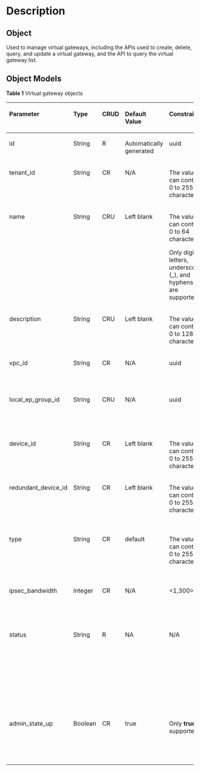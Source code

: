 # Description<a name="en-dc_topic_0055025321"></a>

## Object<a name="en-us_topic_0070676570_section23215317204921"></a>

Used to manage virtual gateways, including the APIs used to create, delete, query, and update a virtual gateway, and the API to query the virtual gateway list.

## Object Models<a name="en-us_topic_0070676570_section51721924204921"></a>

**Table  1**  Virtual gateway objects

<a name="en-us_topic_0070676570_table49902238182444"></a>
<table><thead align="left"><tr id="en-us_topic_0070676570_row27727643182444"><th class="cellrowborder" valign="top" width="16.16161616161616%" id="mcps1.2.7.1.1"><p id="en-us_topic_0070676570_p31346634182444"><a name="en-us_topic_0070676570_p31346634182444"></a><a name="en-us_topic_0070676570_p31346634182444"></a>Parameter</p>
</th>
<th class="cellrowborder" valign="top" width="14.14141414141414%" id="mcps1.2.7.1.2"><p id="en-us_topic_0070676570_p56049421182444"><a name="en-us_topic_0070676570_p56049421182444"></a><a name="en-us_topic_0070676570_p56049421182444"></a>Type</p>
</th>
<th class="cellrowborder" valign="top" width="10.101010101010102%" id="mcps1.2.7.1.3"><p id="en-us_topic_0070676570_p43709261182444"><a name="en-us_topic_0070676570_p43709261182444"></a><a name="en-us_topic_0070676570_p43709261182444"></a>CRUD</p>
</th>
<th class="cellrowborder" valign="top" width="14.14141414141414%" id="mcps1.2.7.1.4"><p id="en-us_topic_0070676570_p50789233182444"><a name="en-us_topic_0070676570_p50789233182444"></a><a name="en-us_topic_0070676570_p50789233182444"></a>Default Value</p>
</th>
<th class="cellrowborder" valign="top" width="14.14141414141414%" id="mcps1.2.7.1.5"><p id="en-us_topic_0070676570_p20287202182444"><a name="en-us_topic_0070676570_p20287202182444"></a><a name="en-us_topic_0070676570_p20287202182444"></a>Constraints</p>
</th>
<th class="cellrowborder" valign="top" width="31.313131313131308%" id="mcps1.2.7.1.6"><p id="en-us_topic_0070676570_p32650631182444"><a name="en-us_topic_0070676570_p32650631182444"></a><a name="en-us_topic_0070676570_p32650631182444"></a>Description</p>
</th>
</tr>
</thead>
<tbody><tr id="en-us_topic_0070676570_row27455432182444"><td class="cellrowborder" valign="top" width="16.16161616161616%" headers="mcps1.2.7.1.1 "><p id="en-us_topic_0070676570_p669757191857"><a name="en-us_topic_0070676570_p669757191857"></a><a name="en-us_topic_0070676570_p669757191857"></a>id</p>
</td>
<td class="cellrowborder" valign="top" width="14.14141414141414%" headers="mcps1.2.7.1.2 "><p id="en-us_topic_0070676570_p659109591857"><a name="en-us_topic_0070676570_p659109591857"></a><a name="en-us_topic_0070676570_p659109591857"></a>String</p>
</td>
<td class="cellrowborder" valign="top" width="10.101010101010102%" headers="mcps1.2.7.1.3 "><p id="en-us_topic_0070676570_p5941385491857"><a name="en-us_topic_0070676570_p5941385491857"></a><a name="en-us_topic_0070676570_p5941385491857"></a>R</p>
</td>
<td class="cellrowborder" valign="top" width="14.14141414141414%" headers="mcps1.2.7.1.4 "><p id="en-us_topic_0070676570_p5397028491857"><a name="en-us_topic_0070676570_p5397028491857"></a><a name="en-us_topic_0070676570_p5397028491857"></a>Automatically generated</p>
</td>
<td class="cellrowborder" valign="top" width="14.14141414141414%" headers="mcps1.2.7.1.5 "><p id="en-us_topic_0070676570_p3659492091857"><a name="en-us_topic_0070676570_p3659492091857"></a><a name="en-us_topic_0070676570_p3659492091857"></a>uuid</p>
</td>
<td class="cellrowborder" valign="top" width="31.313131313131308%" headers="mcps1.2.7.1.6 "><p id="en-us_topic_0070676570_p1652723991857"><a name="en-us_topic_0070676570_p1652723991857"></a><a name="en-us_topic_0070676570_p1652723991857"></a>Specifies the virtual gateway ID.</p>
</td>
</tr>
<tr id="en-us_topic_0070676570_row39593523182444"><td class="cellrowborder" valign="top" width="16.16161616161616%" headers="mcps1.2.7.1.1 "><p id="en-us_topic_0070676570_p2827653391857"><a name="en-us_topic_0070676570_p2827653391857"></a><a name="en-us_topic_0070676570_p2827653391857"></a>tenant_id</p>
</td>
<td class="cellrowborder" valign="top" width="14.14141414141414%" headers="mcps1.2.7.1.2 "><p id="en-us_topic_0070676570_p1611940991857"><a name="en-us_topic_0070676570_p1611940991857"></a><a name="en-us_topic_0070676570_p1611940991857"></a>String</p>
</td>
<td class="cellrowborder" valign="top" width="10.101010101010102%" headers="mcps1.2.7.1.3 "><p id="en-us_topic_0070676570_p2689633491857"><a name="en-us_topic_0070676570_p2689633491857"></a><a name="en-us_topic_0070676570_p2689633491857"></a>CR</p>
</td>
<td class="cellrowborder" valign="top" width="14.14141414141414%" headers="mcps1.2.7.1.4 "><p id="en-us_topic_0070676570_p3978808991857"><a name="en-us_topic_0070676570_p3978808991857"></a><a name="en-us_topic_0070676570_p3978808991857"></a>N/A</p>
</td>
<td class="cellrowborder" valign="top" width="14.14141414141414%" headers="mcps1.2.7.1.5 "><p id="en-us_topic_0070676570_p4024481791857"><a name="en-us_topic_0070676570_p4024481791857"></a><a name="en-us_topic_0070676570_p4024481791857"></a>The value can contain 0 to 255 characters.</p>
</td>
<td class="cellrowborder" valign="top" width="31.313131313131308%" headers="mcps1.2.7.1.6 "><p id="en-us_topic_0070676570_p2257086491857"><a name="en-us_topic_0070676570_p2257086491857"></a><a name="en-us_topic_0070676570_p2257086491857"></a>Specifies the tenant ID.</p>
</td>
</tr>
<tr id="en-us_topic_0070676570_row64801111182444"><td class="cellrowborder" valign="top" width="16.16161616161616%" headers="mcps1.2.7.1.1 "><p id="en-us_topic_0070676570_p5522858091857"><a name="en-us_topic_0070676570_p5522858091857"></a><a name="en-us_topic_0070676570_p5522858091857"></a>name</p>
</td>
<td class="cellrowborder" valign="top" width="14.14141414141414%" headers="mcps1.2.7.1.2 "><p id="en-us_topic_0070676570_p3450758291857"><a name="en-us_topic_0070676570_p3450758291857"></a><a name="en-us_topic_0070676570_p3450758291857"></a>String</p>
</td>
<td class="cellrowborder" valign="top" width="10.101010101010102%" headers="mcps1.2.7.1.3 "><p id="en-us_topic_0070676570_p1752808891857"><a name="en-us_topic_0070676570_p1752808891857"></a><a name="en-us_topic_0070676570_p1752808891857"></a>CRU</p>
</td>
<td class="cellrowborder" valign="top" width="14.14141414141414%" headers="mcps1.2.7.1.4 "><p id="en-us_topic_0070676570_p6089889491857"><a name="en-us_topic_0070676570_p6089889491857"></a><a name="en-us_topic_0070676570_p6089889491857"></a>Left blank</p>
</td>
<td class="cellrowborder" valign="top" width="14.14141414141414%" headers="mcps1.2.7.1.5 "><p id="en-us_topic_0070676570_p4127851191857"><a name="en-us_topic_0070676570_p4127851191857"></a><a name="en-us_topic_0070676570_p4127851191857"></a>The value can contain 0 to 64 characters.</p>
<p id="en-us_topic_0070676570_p51940003155910"><a name="en-us_topic_0070676570_p51940003155910"></a><a name="en-us_topic_0070676570_p51940003155910"></a>Only digits, letters, underscores (_), and hyphens (-) are supported.</p>
</td>
<td class="cellrowborder" valign="top" width="31.313131313131308%" headers="mcps1.2.7.1.6 "><p id="en-us_topic_0070676570_p1569948191857"><a name="en-us_topic_0070676570_p1569948191857"></a><a name="en-us_topic_0070676570_p1569948191857"></a>Specifies the virtual gateway name.</p>
</td>
</tr>
<tr id="en-us_topic_0070676570_row20716483182444"><td class="cellrowborder" valign="top" width="16.16161616161616%" headers="mcps1.2.7.1.1 "><p id="en-us_topic_0070676570_p3460076391857"><a name="en-us_topic_0070676570_p3460076391857"></a><a name="en-us_topic_0070676570_p3460076391857"></a>description</p>
</td>
<td class="cellrowborder" valign="top" width="14.14141414141414%" headers="mcps1.2.7.1.2 "><p id="en-us_topic_0070676570_p489109191857"><a name="en-us_topic_0070676570_p489109191857"></a><a name="en-us_topic_0070676570_p489109191857"></a>String</p>
</td>
<td class="cellrowborder" valign="top" width="10.101010101010102%" headers="mcps1.2.7.1.3 "><p id="en-us_topic_0070676570_p3945699591857"><a name="en-us_topic_0070676570_p3945699591857"></a><a name="en-us_topic_0070676570_p3945699591857"></a>CRU</p>
</td>
<td class="cellrowborder" valign="top" width="14.14141414141414%" headers="mcps1.2.7.1.4 "><p id="en-us_topic_0070676570_p4086763391857"><a name="en-us_topic_0070676570_p4086763391857"></a><a name="en-us_topic_0070676570_p4086763391857"></a>Left blank</p>
</td>
<td class="cellrowborder" valign="top" width="14.14141414141414%" headers="mcps1.2.7.1.5 "><p id="en-us_topic_0070676570_p1172811491857"><a name="en-us_topic_0070676570_p1172811491857"></a><a name="en-us_topic_0070676570_p1172811491857"></a>The value can contain 0 to 128 characters.</p>
</td>
<td class="cellrowborder" valign="top" width="31.313131313131308%" headers="mcps1.2.7.1.6 "><p id="en-us_topic_0070676570_p4037218591857"><a name="en-us_topic_0070676570_p4037218591857"></a><a name="en-us_topic_0070676570_p4037218591857"></a>Provides supplementary information about the virtual gateway.</p>
</td>
</tr>
<tr id="en-us_topic_0070676570_row48951951182444"><td class="cellrowborder" valign="top" width="16.16161616161616%" headers="mcps1.2.7.1.1 "><p id="en-us_topic_0070676570_p1425054491857"><a name="en-us_topic_0070676570_p1425054491857"></a><a name="en-us_topic_0070676570_p1425054491857"></a>vpc_id</p>
</td>
<td class="cellrowborder" valign="top" width="14.14141414141414%" headers="mcps1.2.7.1.2 "><p id="en-us_topic_0070676570_p54102991857"><a name="en-us_topic_0070676570_p54102991857"></a><a name="en-us_topic_0070676570_p54102991857"></a>String</p>
</td>
<td class="cellrowborder" valign="top" width="10.101010101010102%" headers="mcps1.2.7.1.3 "><p id="en-us_topic_0070676570_p2184380091857"><a name="en-us_topic_0070676570_p2184380091857"></a><a name="en-us_topic_0070676570_p2184380091857"></a>CR</p>
</td>
<td class="cellrowborder" valign="top" width="14.14141414141414%" headers="mcps1.2.7.1.4 "><p id="en-us_topic_0070676570_p895394191857"><a name="en-us_topic_0070676570_p895394191857"></a><a name="en-us_topic_0070676570_p895394191857"></a>N/A</p>
</td>
<td class="cellrowborder" valign="top" width="14.14141414141414%" headers="mcps1.2.7.1.5 "><p id="en-us_topic_0070676570_p1233749891857"><a name="en-us_topic_0070676570_p1233749891857"></a><a name="en-us_topic_0070676570_p1233749891857"></a>uuid</p>
</td>
<td class="cellrowborder" valign="top" width="31.313131313131308%" headers="mcps1.2.7.1.6 "><p id="en-us_topic_0070676570_p1893775191857"><a name="en-us_topic_0070676570_p1893775191857"></a><a name="en-us_topic_0070676570_p1893775191857"></a>Specifies the ID of the VPC to be accessed.</p>
</td>
</tr>
<tr id="en-us_topic_0070676570_row4783956182444"><td class="cellrowborder" valign="top" width="16.16161616161616%" headers="mcps1.2.7.1.1 "><p id="en-us_topic_0070676570_p3939741491857"><a name="en-us_topic_0070676570_p3939741491857"></a><a name="en-us_topic_0070676570_p3939741491857"></a>local_ep_group_id</p>
</td>
<td class="cellrowborder" valign="top" width="14.14141414141414%" headers="mcps1.2.7.1.2 "><p id="en-us_topic_0070676570_p5443465891857"><a name="en-us_topic_0070676570_p5443465891857"></a><a name="en-us_topic_0070676570_p5443465891857"></a>String</p>
</td>
<td class="cellrowborder" valign="top" width="10.101010101010102%" headers="mcps1.2.7.1.3 "><p id="en-us_topic_0070676570_p3742969291857"><a name="en-us_topic_0070676570_p3742969291857"></a><a name="en-us_topic_0070676570_p3742969291857"></a>CRU</p>
</td>
<td class="cellrowborder" valign="top" width="14.14141414141414%" headers="mcps1.2.7.1.4 "><p id="en-us_topic_0070676570_p2922045891857"><a name="en-us_topic_0070676570_p2922045891857"></a><a name="en-us_topic_0070676570_p2922045891857"></a>N/A</p>
</td>
<td class="cellrowborder" valign="top" width="14.14141414141414%" headers="mcps1.2.7.1.5 "><p id="en-us_topic_0070676570_p4851905791857"><a name="en-us_topic_0070676570_p4851905791857"></a><a name="en-us_topic_0070676570_p4851905791857"></a>uuid</p>
</td>
<td class="cellrowborder" valign="top" width="31.313131313131308%" headers="mcps1.2.7.1.6 "><p id="en-us_topic_0070676570_p371501691857"><a name="en-us_topic_0070676570_p371501691857"></a><a name="en-us_topic_0070676570_p371501691857"></a>Specifies the ID of the local endpoint group that records CIDRs of the VPC.</p>
</td>
</tr>
<tr id="en-us_topic_0070676570_row42537647182444"><td class="cellrowborder" valign="top" width="16.16161616161616%" headers="mcps1.2.7.1.1 "><p id="en-us_topic_0070676570_p4353252291857"><a name="en-us_topic_0070676570_p4353252291857"></a><a name="en-us_topic_0070676570_p4353252291857"></a>device_id</p>
</td>
<td class="cellrowborder" valign="top" width="14.14141414141414%" headers="mcps1.2.7.1.2 "><p id="en-us_topic_0070676570_p3941972691857"><a name="en-us_topic_0070676570_p3941972691857"></a><a name="en-us_topic_0070676570_p3941972691857"></a>String</p>
</td>
<td class="cellrowborder" valign="top" width="10.101010101010102%" headers="mcps1.2.7.1.3 "><p id="en-us_topic_0070676570_p3250613991857"><a name="en-us_topic_0070676570_p3250613991857"></a><a name="en-us_topic_0070676570_p3250613991857"></a>CR</p>
</td>
<td class="cellrowborder" valign="top" width="14.14141414141414%" headers="mcps1.2.7.1.4 "><p id="en-us_topic_0070676570_p5824573691857"><a name="en-us_topic_0070676570_p5824573691857"></a><a name="en-us_topic_0070676570_p5824573691857"></a>Left blank</p>
</td>
<td class="cellrowborder" valign="top" width="14.14141414141414%" headers="mcps1.2.7.1.5 "><p id="en-us_topic_0070676570_p3734252391857"><a name="en-us_topic_0070676570_p3734252391857"></a><a name="en-us_topic_0070676570_p3734252391857"></a>The value can contain 0 to 255 characters.</p>
</td>
<td class="cellrowborder" valign="top" width="31.313131313131308%" headers="mcps1.2.7.1.6 "><p id="en-us_topic_0070676570_p2141036291857"><a name="en-us_topic_0070676570_p2141036291857"></a><a name="en-us_topic_0070676570_p2141036291857"></a>Specifies the ID of the physical device used by the virtual gateway.</p>
</td>
</tr>
<tr id="en-us_topic_0070676570_row445876419440"><td class="cellrowborder" valign="top" width="16.16161616161616%" headers="mcps1.2.7.1.1 "><p id="en-us_topic_0070676570_p285521799440"><a name="en-us_topic_0070676570_p285521799440"></a><a name="en-us_topic_0070676570_p285521799440"></a>redundant_device_id</p>
</td>
<td class="cellrowborder" valign="top" width="14.14141414141414%" headers="mcps1.2.7.1.2 "><p id="en-us_topic_0070676570_p360390389478"><a name="en-us_topic_0070676570_p360390389478"></a><a name="en-us_topic_0070676570_p360390389478"></a>String</p>
</td>
<td class="cellrowborder" valign="top" width="10.101010101010102%" headers="mcps1.2.7.1.3 "><p id="en-us_topic_0070676570_p317175109478"><a name="en-us_topic_0070676570_p317175109478"></a><a name="en-us_topic_0070676570_p317175109478"></a>CR</p>
</td>
<td class="cellrowborder" valign="top" width="14.14141414141414%" headers="mcps1.2.7.1.4 "><p id="en-us_topic_0070676570_p47758209478"><a name="en-us_topic_0070676570_p47758209478"></a><a name="en-us_topic_0070676570_p47758209478"></a>Left blank</p>
</td>
<td class="cellrowborder" valign="top" width="14.14141414141414%" headers="mcps1.2.7.1.5 "><p id="en-us_topic_0070676570_p73596859478"><a name="en-us_topic_0070676570_p73596859478"></a><a name="en-us_topic_0070676570_p73596859478"></a>The value can contain 0 to 255 characters.</p>
</td>
<td class="cellrowborder" valign="top" width="31.313131313131308%" headers="mcps1.2.7.1.6 "><p id="en-us_topic_0070676570_p51961219478"><a name="en-us_topic_0070676570_p51961219478"></a><a name="en-us_topic_0070676570_p51961219478"></a>Specifies the ID of the redundant physical device used by the virtual gateway.</p>
</td>
</tr>
<tr id="en-us_topic_0070676570_row4519239414721"><td class="cellrowborder" valign="top" width="16.16161616161616%" headers="mcps1.2.7.1.1 "><p id="en-us_topic_0070676570_p1886380014742"><a name="en-us_topic_0070676570_p1886380014742"></a><a name="en-us_topic_0070676570_p1886380014742"></a>type</p>
</td>
<td class="cellrowborder" valign="top" width="14.14141414141414%" headers="mcps1.2.7.1.2 "><p id="en-us_topic_0070676570_p5157281614742"><a name="en-us_topic_0070676570_p5157281614742"></a><a name="en-us_topic_0070676570_p5157281614742"></a>String</p>
</td>
<td class="cellrowborder" valign="top" width="10.101010101010102%" headers="mcps1.2.7.1.3 "><p id="en-us_topic_0070676570_p1664854414742"><a name="en-us_topic_0070676570_p1664854414742"></a><a name="en-us_topic_0070676570_p1664854414742"></a>CR</p>
</td>
<td class="cellrowborder" valign="top" width="14.14141414141414%" headers="mcps1.2.7.1.4 "><p id="en-us_topic_0070676570_p635483314742"><a name="en-us_topic_0070676570_p635483314742"></a><a name="en-us_topic_0070676570_p635483314742"></a>default</p>
</td>
<td class="cellrowborder" valign="top" width="14.14141414141414%" headers="mcps1.2.7.1.5 "><p id="en-us_topic_0070676570_p4497946614742"><a name="en-us_topic_0070676570_p4497946614742"></a><a name="en-us_topic_0070676570_p4497946614742"></a>The value can contain 0 to 255 characters.</p>
</td>
<td class="cellrowborder" valign="top" width="31.313131313131308%" headers="mcps1.2.7.1.6 "><p id="en-us_topic_0070676570_p3260747914742"><a name="en-us_topic_0070676570_p3260747914742"></a><a name="en-us_topic_0070676570_p3260747914742"></a>Specifies the virtual gateway type. The value can be <strong id="b842352706232310"><a name="b842352706232310"></a><a name="b842352706232310"></a>default</strong> or <strong id="b842352706232316"><a name="b842352706232316"></a><a name="b842352706232316"></a>double ipsec</strong>.</p>
</td>
</tr>
<tr id="en-us_topic_0070676570_row22285895171448"><td class="cellrowborder" valign="top" width="16.16161616161616%" headers="mcps1.2.7.1.1 "><p id="en-us_topic_0070676570_p35880407171452"><a name="en-us_topic_0070676570_p35880407171452"></a><a name="en-us_topic_0070676570_p35880407171452"></a>ipsec_bandwidth</p>
</td>
<td class="cellrowborder" valign="top" width="14.14141414141414%" headers="mcps1.2.7.1.2 "><p id="en-us_topic_0070676570_p12608451171546"><a name="en-us_topic_0070676570_p12608451171546"></a><a name="en-us_topic_0070676570_p12608451171546"></a>Integer</p>
</td>
<td class="cellrowborder" valign="top" width="10.101010101010102%" headers="mcps1.2.7.1.3 "><p id="en-us_topic_0070676570_p14651573171546"><a name="en-us_topic_0070676570_p14651573171546"></a><a name="en-us_topic_0070676570_p14651573171546"></a>CR</p>
</td>
<td class="cellrowborder" valign="top" width="14.14141414141414%" headers="mcps1.2.7.1.4 "><p id="en-us_topic_0070676570_p45926780171546"><a name="en-us_topic_0070676570_p45926780171546"></a><a name="en-us_topic_0070676570_p45926780171546"></a>N/A</p>
</td>
<td class="cellrowborder" valign="top" width="14.14141414141414%" headers="mcps1.2.7.1.5 "><p id="en-us_topic_0070676570_p29081728171546"><a name="en-us_topic_0070676570_p29081728171546"></a><a name="en-us_topic_0070676570_p29081728171546"></a>&lt;1,300&gt;</p>
</td>
<td class="cellrowborder" valign="top" width="31.313131313131308%" headers="mcps1.2.7.1.6 "><p id="en-us_topic_0070676570_p6809768171546"><a name="en-us_topic_0070676570_p6809768171546"></a><a name="en-us_topic_0070676570_p6809768171546"></a>Specifies the IPsec VPN access bandwidth in Mbit/s.</p>
</td>
</tr>
<tr id="en-us_topic_0070676570_row31409028182444"><td class="cellrowborder" valign="top" width="16.16161616161616%" headers="mcps1.2.7.1.1 "><p id="en-us_topic_0070676570_p3932094991857"><a name="en-us_topic_0070676570_p3932094991857"></a><a name="en-us_topic_0070676570_p3932094991857"></a>status</p>
</td>
<td class="cellrowborder" valign="top" width="14.14141414141414%" headers="mcps1.2.7.1.2 "><p id="en-us_topic_0070676570_p3380978191857"><a name="en-us_topic_0070676570_p3380978191857"></a><a name="en-us_topic_0070676570_p3380978191857"></a>String</p>
</td>
<td class="cellrowborder" valign="top" width="10.101010101010102%" headers="mcps1.2.7.1.3 "><p id="en-us_topic_0070676570_p1376543591857"><a name="en-us_topic_0070676570_p1376543591857"></a><a name="en-us_topic_0070676570_p1376543591857"></a>R</p>
</td>
<td class="cellrowborder" valign="top" width="14.14141414141414%" headers="mcps1.2.7.1.4 "><p id="en-us_topic_0070676570_p2482845491857"><a name="en-us_topic_0070676570_p2482845491857"></a><a name="en-us_topic_0070676570_p2482845491857"></a>NA</p>
</td>
<td class="cellrowborder" valign="top" width="14.14141414141414%" headers="mcps1.2.7.1.5 "><p id="en-us_topic_0070676570_p1308179691857"><a name="en-us_topic_0070676570_p1308179691857"></a><a name="en-us_topic_0070676570_p1308179691857"></a>N/A</p>
</td>
<td class="cellrowborder" valign="top" width="31.313131313131308%" headers="mcps1.2.7.1.6 "><p id="en-us_topic_0070676570_p4974600391857"><a name="en-us_topic_0070676570_p4974600391857"></a><a name="en-us_topic_0070676570_p4974600391857"></a>Specifies the operating status. Possible values are: <strong id="b815451262413"><a name="b815451262413"></a><a name="b815451262413"></a>ACTIVE</strong>, <strong id="b316310129241"><a name="b316310129241"></a><a name="b316310129241"></a>DOWN</strong>, <strong id="b13163141220245"><a name="b13163141220245"></a><a name="b13163141220245"></a>BUILD</strong>, <strong id="b2163712182411"><a name="b2163712182411"></a><a name="b2163712182411"></a>ERROR</strong>, <strong id="b10164151272413"><a name="b10164151272413"></a><a name="b10164151272413"></a>PENDING_CREATE</strong>, <strong id="b716681217245"><a name="b716681217245"></a><a name="b716681217245"></a>PENDING_UPDATE</strong>, and <strong id="b171663121242"><a name="b171663121242"></a><a name="b171663121242"></a>PENDING_DELETE</strong>.</p>
</td>
</tr>
<tr id="en-us_topic_0070676570_row12935259182444"><td class="cellrowborder" valign="top" width="16.16161616161616%" headers="mcps1.2.7.1.1 "><p id="en-us_topic_0070676570_p4985627891857"><a name="en-us_topic_0070676570_p4985627891857"></a><a name="en-us_topic_0070676570_p4985627891857"></a>admin_state_up</p>
</td>
<td class="cellrowborder" valign="top" width="14.14141414141414%" headers="mcps1.2.7.1.2 "><p id="en-us_topic_0070676570_p2723158991857"><a name="en-us_topic_0070676570_p2723158991857"></a><a name="en-us_topic_0070676570_p2723158991857"></a>Boolean</p>
</td>
<td class="cellrowborder" valign="top" width="10.101010101010102%" headers="mcps1.2.7.1.3 "><p id="en-us_topic_0070676570_p4759167891857"><a name="en-us_topic_0070676570_p4759167891857"></a><a name="en-us_topic_0070676570_p4759167891857"></a>CR</p>
</td>
<td class="cellrowborder" valign="top" width="14.14141414141414%" headers="mcps1.2.7.1.4 "><p id="en-us_topic_0070676570_p482124091857"><a name="en-us_topic_0070676570_p482124091857"></a><a name="en-us_topic_0070676570_p482124091857"></a>true</p>
</td>
<td class="cellrowborder" valign="top" width="14.14141414141414%" headers="mcps1.2.7.1.5 "><p id="en-us_topic_0070676570_p3222587891857"><a name="en-us_topic_0070676570_p3222587891857"></a><a name="en-us_topic_0070676570_p3222587891857"></a>Only <strong id="b21941856104512"><a name="b21941856104512"></a><a name="b21941856104512"></a>true</strong> is supported.</p>
</td>
<td class="cellrowborder" valign="top" width="31.313131313131308%" headers="mcps1.2.7.1.6 "><p id="en-us_topic_0070676570_p3316942191857"><a name="en-us_topic_0070676570_p3316942191857"></a><a name="en-us_topic_0070676570_p3316942191857"></a>Specifies the administrative status. The value can be <strong id="b15538630182416"><a name="b15538630182416"></a><a name="b15538630182416"></a>true</strong> or <strong id="b1154033042410"><a name="b1154033042410"></a><a name="b1154033042410"></a>false</strong>.</p>
</td>
</tr>
</tbody>
</table>

